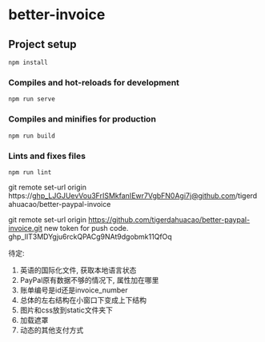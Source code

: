 # better-invoice

## Project setup
```
npm install
```

### Compiles and hot-reloads for development
```
npm run serve
```

### Compiles and minifies for production
```
npm run build
```

### Lints and fixes files
```
npm run lint
```


git remote set-url origin https://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@github.com/tigerdahuacao/better-paypal-invoice

git remote set-url origin https://github.com/tigerdahuacao/better-paypal-invoice.git
new token for push code.
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

待定:
1. 英语的国际化文件, 获取本地语言状态
2. PayPal原有数据不够的情况下, 属性加在哪里
3. 账单编号是id还是invoice_number
4. 总体的左右结构在小窗口下变成上下结构
5. 图片和css放到static文件夹下
6. 加载遮罩
7. 动态的其他支付方式